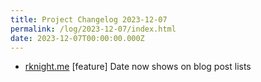 ```yaml
---
title: Project Changelog 2023-12-07
permalink: /log/2023-12-07/index.html
date: 2023-12-07T00:00:00.000Z
---
```


- [rknight.me](https://rknight.me) [feature] Date now shows on blog post lists